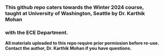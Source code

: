 ### This github repo caters towards the Winter 2024 course, taught at University of Washington, Seattle by Dr. Karthik Mohan 
### with the ECE Department.

**All materials uploaded to this repo require prior permission before re-use. Contact the author, Dr. Karthik Mohan if you have questions.**
